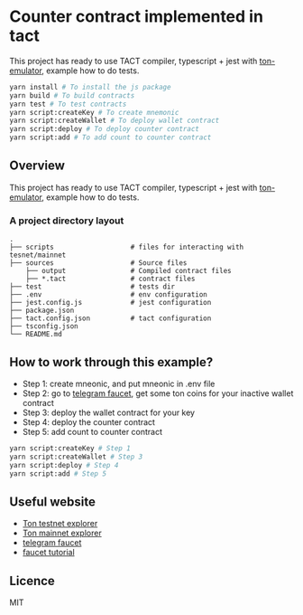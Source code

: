 # Counter contract implemented in tact

This project has ready to use TACT compiler, typescript + jest with [ton-emulator](https://github.com/ton-community/ton-emulator), example how to do tests.

```bash
yarn install # To install the js package
yarn build # To build contracts
yarn test # To test contracts
yarn script:createKey # To create mnemonic
yarn script:createWallet # To deploy wallet contract
yarn script:deploy # To deploy counter contract
yarn script:add # To add count to counter contract
```
## Overview
This project has ready to use TACT compiler, typescript + jest with [ton-emulator](https://github.com/ton-community/ton-emulator), example how to do tests.

### A project directory layout

    .
    ├── scripts                   # files for interacting with tesnet/mainnet
    ├── sources                   # Source files
        ├── output                # Compiled contract files
        ├── *.tact                # contract files
    ├── test                      # tests dir
    ├── .env                      # env configuration
    ├── jest.config.js            # jest configuration
    ├── package.json
    ├── tact.config.json          # tact configuration
    ├── tsconfig.json
    └── README.md

## How to work through this example?
- Step 1: create mneonic, and put mneonic in .env file
- Step 2: go to [telegram faucet](https://t.me/testgiver_ton_bot), get some ton coins for your inactive wallet contract
- Step 3: deploy the wallet contract for your key
- Step 4: deploy the counter contract
- Step 5: add count to counter contract

```bash
yarn script:createKey # Step 1
yarn script:createWallet # Step 3
yarn script:deploy # Step 4
yarn script:add # Step 5
```

## Useful website
- [Ton testnet explorer](https://testnet.tonscan.org/)
- [Ton mainnet explorer](https://tonscan.org/)
- [telegram faucet](https://t.me/testgiver_ton_bot)
- [faucet tutorial](https://blog.telepay.cash/ton-testnet-mainnet)

## Licence

MIT
